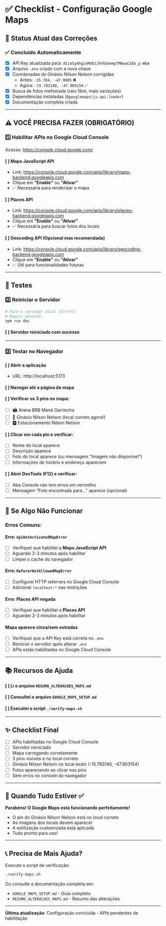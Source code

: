 # ✅ Checklist - Configuração Google Maps

## 🎯 Status Atual das Correções

### ✅ Concluído Automaticamente
- [x] API Key atualizada para: `AIzaSyAhg1nMd8JJhhhDnm4pTM0waCGEk_p-WbA`
- [x] Arquivo `.env` criado com a nova chave
- [x] Coordenadas do Ginásio Nilson Nelson corrigidas
  - Antes: `-15.784, -47.9005` ❌
  - Agora: `-15.783140, -47.903154` ✅
- [x] Busca de fotos melhorada (raio 5km, mais variações)
- [x] Dependências instaladas (`@googlemaps/js-api-loader`)
- [x] Documentação completa criada

---

## ⚠️ VOCÊ PRECISA FAZER (OBRIGATÓRIO)

### 1️⃣ Habilitar APIs no Google Cloud Console

Acesse: https://console.cloud.google.com/

#### [ ] Maps JavaScript API
- Link: https://console.cloud.google.com/apis/library/maps-backend.googleapis.com
- Clique em **"Enable"** ou **"Ativar"**
- ✅ Necessária para renderizar o mapa

#### [ ] Places API
- Link: https://console.cloud.google.com/apis/library/places-backend.googleapis.com
- Clique em **"Enable"** ou **"Ativar"**
- ✅ Necessária para buscar fotos dos locais

#### [ ] Geocoding API (Opcional mas recomendada)
- Link: https://console.cloud.google.com/apis/library/geocoding-backend.googleapis.com
- Clique em **"Enable"** ou **"Ativar"**
- ✅ Útil para funcionalidades futuras

---

## 🧪 Testes

### 2️⃣ Reiniciar o Servidor
```bash
# Pare o servidor atual (Ctrl+C)
# Depois execute:
npm run dev
```

#### [ ] Servidor reiniciado com sucesso

---

### 3️⃣ Testar no Navegador

#### [ ] Abrir a aplicação
- URL: http://localhost:5173

#### [ ] Navegar até a página do mapa

#### [ ] Verificar os 3 pins no mapa:
- [ ] 🏟️ Arena BRB Mané Garrincha
- [ ] 🏀 Ginásio Nilson Nelson (local correto agora!)
- [ ] 🅿️ Estacionamento Nilson Nelson

#### [ ] Clicar em cada pin e verificar:
- [ ] Nome do local aparece
- [ ] Descrição aparece
- [ ] Foto do local aparece (ou mensagem "Imagem não disponível")
- [ ] Informações de horário e endereço aparecem

#### [ ] Abrir DevTools (F12) e verificar:
- [ ] Aba Console não tem erros em vermelho
- [ ] Mensagem "Foto encontrada para..." aparece (opcional)

---

## 🐛 Se Algo Não Funcionar

### Erros Comuns:

#### Erro: `ApiNotActivatedMapError`
- [ ] Verifiquei que habilitei a **Maps JavaScript API**
- [ ] Aguardei 2-3 minutos após habilitar
- [ ] Limpei o cache do navegador

#### Erro: `RefererNotAllowedMapError`
- [ ] Configurei HTTP referrers no Google Cloud Console
- [ ] Adicionei `localhost:*` nas restrições

#### Erro: Places API negada
- [ ] Verifiquei que habilitei a **Places API**
- [ ] Aguardei 2-3 minutos após habilitar

#### Mapa aparece cinza/sem estradas
- [ ] Verifiquei que a API Key está correta no `.env`
- [ ] Reiniciei o servidor após alterar `.env`
- [ ] APIs estão habilitadas no Google Cloud Console

---

## 📚 Recursos de Ajuda

#### [ ] Li o arquivo `RESUMO_ALTERACOES_MAPS.md`
#### [ ] Consultei o arquivo `GOOGLE_MAPS_SETUP.md`
#### [ ] Executei o script `./verify-maps.sh`

---

## ✨ Checklist Final

- [ ] APIs habilitadas no Google Cloud Console
- [ ] Servidor reiniciado
- [ ] Mapa carregando corretamente
- [ ] 3 pins visíveis e no local correto
- [ ] Ginásio Nilson Nelson no local exato (-15.783140, -47.903154)
- [ ] Fotos aparecendo ao clicar nos pins
- [ ] Sem erros no console do navegador

---

## 🎉 Quando Tudo Estiver ✅

**Parabéns! O Google Maps está funcionando perfeitamente!**

- O pin do Ginásio Nilson Nelson está no local correto
- As imagens dos locais devem aparecer
- A estilização customizada está aplicada
- Tudo pronto para uso!

---

## 📞 Precisa de Mais Ajuda?

Execute o script de verificação:
```bash
./verify-maps.sh
```

Ou consulte a documentação completa em:
- `GOOGLE_MAPS_SETUP.md` - Guia completo
- `RESUMO_ALTERACOES_MAPS.md` - Resumo das alterações

---

**Última atualização**: Configuração concluída - APIs pendentes de habilitação